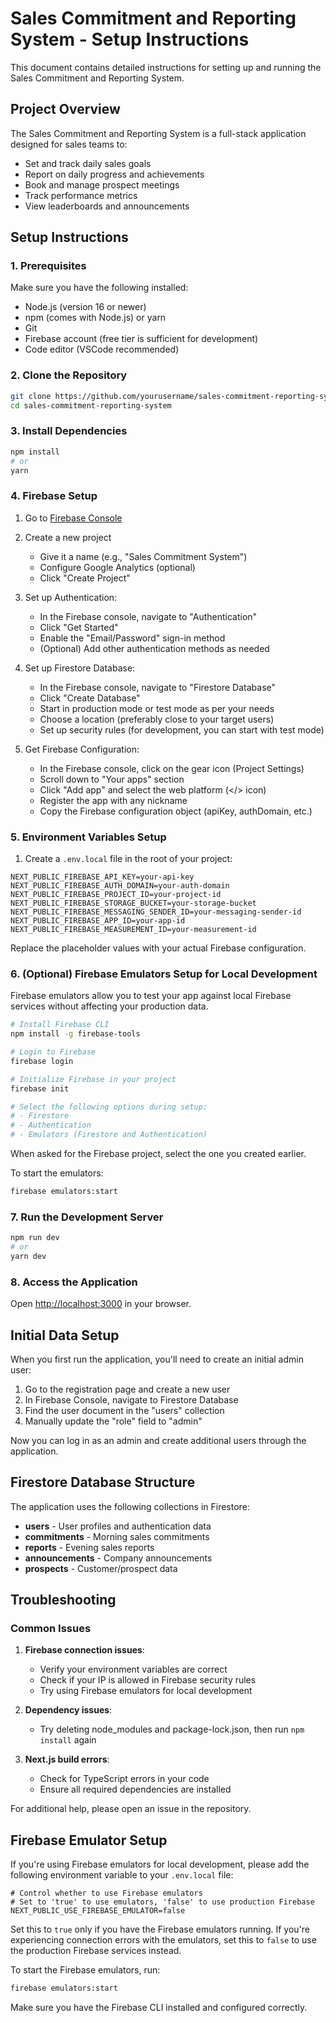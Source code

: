 # Sales Commitment and Reporting System - Setup Instructions

This document contains detailed instructions for setting up and running the Sales Commitment and Reporting System.

## Project Overview

The Sales Commitment and Reporting System is a full-stack application designed for sales teams to:
- Set and track daily sales goals
- Report on daily progress and achievements
- Book and manage prospect meetings
- Track performance metrics
- View leaderboards and announcements

## Setup Instructions

### 1. Prerequisites

Make sure you have the following installed:
- Node.js (version 16 or newer)
- npm (comes with Node.js) or yarn
- Git
- Firebase account (free tier is sufficient for development)
- Code editor (VSCode recommended)

### 2. Clone the Repository

```bash
git clone https://github.com/yourusername/sales-commitment-reporting-system.git
cd sales-commitment-reporting-system
```

### 3. Install Dependencies

```bash
npm install
# or
yarn
```

### 4. Firebase Setup

1. Go to [Firebase Console](https://console.firebase.google.com/)
2. Create a new project
   - Give it a name (e.g., "Sales Commitment System")
   - Configure Google Analytics (optional)
   - Click "Create Project"

3. Set up Authentication:
   - In the Firebase console, navigate to "Authentication"
   - Click "Get Started"
   - Enable the "Email/Password" sign-in method
   - (Optional) Add other authentication methods as needed

4. Set up Firestore Database:
   - In the Firebase console, navigate to "Firestore Database"
   - Click "Create Database"
   - Start in production mode or test mode as per your needs
   - Choose a location (preferably close to your target users)
   - Set up security rules (for development, you can start with test mode)

5. Get Firebase Configuration:
   - In the Firebase console, click on the gear icon (Project Settings)
   - Scroll down to "Your apps" section
   - Click "Add app" and select the web platform (</> icon)
   - Register the app with any nickname
   - Copy the Firebase configuration object (apiKey, authDomain, etc.)

### 5. Environment Variables Setup

1. Create a `.env.local` file in the root of your project:
```
NEXT_PUBLIC_FIREBASE_API_KEY=your-api-key
NEXT_PUBLIC_FIREBASE_AUTH_DOMAIN=your-auth-domain
NEXT_PUBLIC_FIREBASE_PROJECT_ID=your-project-id
NEXT_PUBLIC_FIREBASE_STORAGE_BUCKET=your-storage-bucket
NEXT_PUBLIC_FIREBASE_MESSAGING_SENDER_ID=your-messaging-sender-id
NEXT_PUBLIC_FIREBASE_APP_ID=your-app-id
NEXT_PUBLIC_FIREBASE_MEASUREMENT_ID=your-measurement-id
```

Replace the placeholder values with your actual Firebase configuration.

### 6. (Optional) Firebase Emulators Setup for Local Development

Firebase emulators allow you to test your app against local Firebase services without affecting your production data.

```bash
# Install Firebase CLI
npm install -g firebase-tools

# Login to Firebase
firebase login

# Initialize Firebase in your project
firebase init

# Select the following options during setup:
# - Firestore
# - Authentication
# - Emulators (Firestore and Authentication)
```

When asked for the Firebase project, select the one you created earlier.

To start the emulators:
```bash
firebase emulators:start
```

### 7. Run the Development Server

```bash
npm run dev
# or
yarn dev
```

### 8. Access the Application

Open [http://localhost:3000](http://localhost:3000) in your browser.

## Initial Data Setup

When you first run the application, you'll need to create an initial admin user:

1. Go to the registration page and create a new user
2. In Firebase Console, navigate to Firestore Database
3. Find the user document in the "users" collection
4. Manually update the "role" field to "admin"

Now you can log in as an admin and create additional users through the application.

## Firestore Database Structure

The application uses the following collections in Firestore:

- **users** - User profiles and authentication data
- **commitments** - Morning sales commitments
- **reports** - Evening sales reports
- **announcements** - Company announcements
- **prospects** - Customer/prospect data

## Troubleshooting

### Common Issues

1. **Firebase connection issues**:
   - Verify your environment variables are correct
   - Check if your IP is allowed in Firebase security rules
   - Try using Firebase emulators for local development

2. **Dependency issues**:
   - Try deleting node_modules and package-lock.json, then run `npm install` again

3. **Next.js build errors**:
   - Check for TypeScript errors in your code
   - Ensure all required dependencies are installed

For additional help, please open an issue in the repository.

## Firebase Emulator Setup

If you're using Firebase emulators for local development, please add the following environment variable to your `.env.local` file:

```
# Control whether to use Firebase emulators
# Set to 'true' to use emulators, 'false' to use production Firebase
NEXT_PUBLIC_USE_FIREBASE_EMULATOR=false
```

Set this to `true` only if you have the Firebase emulators running. If you're experiencing connection errors with the emulators, set this to `false` to use the production Firebase services instead.

To start the Firebase emulators, run:

```bash
firebase emulators:start
```

Make sure you have the Firebase CLI installed and configured correctly. 